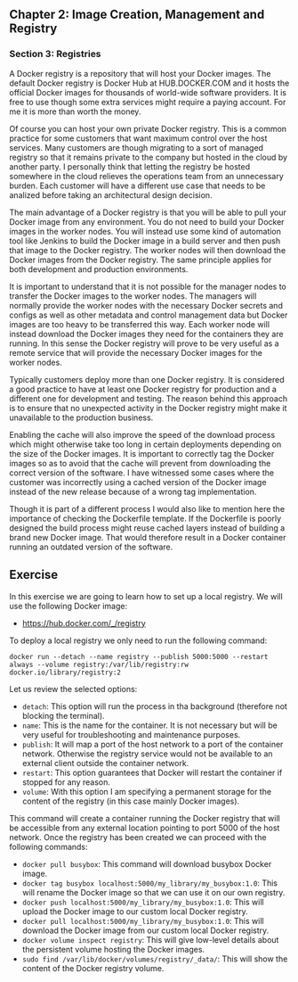 ## Chapter 2: Image Creation, Management and Registry

### Section 3: Registries

A Docker registry is a repository that will host your Docker images.
The default Docker registry is Docker Hub at HUB.DOCKER.COM and it hosts the official Docker images for thousands of world-wide software providers.
It is free to use though some extra services might require a paying account.
For me it is more than worth the money.

Of course you can host your own private Docker registry.
This is a common practice for some customers that want maximum control over the host services.
Many customers are though migrating to a sort of managed registry so that it remains private to the company but hosted in the cloud by another party.
I personally think that letting the registry be hosted somewhere in the cloud relieves the operations team from an unnecessary burden.
Each customer will have a different use case that needs to be analized before taking an architectural design decision.

The main advantage of a Docker registry is that you will be able to pull your Docker image from any environment.
You do not need to build your Docker images in the worker nodes.
You will instead use some kind of automation tool like Jenkins to build the Docker image in a build server and then push that image to the Docker registry.
The worker nodes will then download the Docker images from the Docker registry.
The same principle applies for both development and production environments.

It is important to understand that it is not possible for the manager nodes to transfer the Docker images to the worker nodes.
The managers will normally provide the worker nodes with the necessary Docker secrets and configs as well as other metadata and control management data but Docker images are too heavy to be transferred this way.
Each worker node will instead download the Docker images they need for the containers they are running.
In this sense the Docker registry will prove to be very useful as a remote service that will provide the necessary Docker images for the worker nodes.

Typically customers deploy more than one Docker registry.
It is considered a good practice to have at least one Docker registry for production and a different one for development and testing.
The reason behind this approach is to ensure that no unexpected activity in the Docker registry might make it unavailable to the production business.

Enabling the cache will also improve the speed of the download process which might otherwise take too long in certain deployments depending on the size of the Docker images.
It is important to correctly tag the Docker images so as to avoid that the cache will prevent from downloading the correct version of the software.
I have witnessed some cases where the customer was incorrectly using a cached version of the Docker image instead of the new release because of a wrong tag implementation.

Though it is part of a different process I would also like to mention here the importance of checking the Dockerfile template.
If the Dockerfile is poorly designed the build process might reuse cached layers instead of building a brand new Docker image. 
That would therefore result in a Docker container running an outdated version of the software.

## Exercise

In this exercise we are going to learn how to set up a local registry.
We will use the following Docker image:
- https://hub.docker.com/_/registry

To deploy a local registry we only need to run the following command:
```
docker run --detach --name registry --publish 5000:5000 --restart always --volume registry:/var/lib/registry:rw docker.io/library/registry:2
```
Let us review the selected options:
- `detach`: This option will run the process in tha background (therefore not blocking the terminal).
- `name`: This is the name for the container. It is not necessary but will be very useful for troubleshooting and maintenance purposes.
- `publish`: It will map a port of the host network to a port of the container network. Otherwise the registry service would not be available to an external client outside the container network.
- `restart`: This option guarantees that Docker will restart the container if stopped for any reason.
- `volume`: With this option I am specifying a permanent storage for the content of the registry (in this case mainly Docker images).

This command will create a container running the Docker registry that will be accessible from any external location pointing to port 5000 of the host network.
Once the registry has been created we can proceed with the following commands:
- `docker pull busybox`: This command will download busybox Docker image.
- `docker tag busybox localhost:5000/my_library/my_busybox:1.0`: This will rename the Docker image so that we can use it on our own registry.
- `docker push localhost:5000/my_library/my_busybox:1.0`: This will upload the Docker image to our custom local Docker registry.
- `docker pull localhost:5000/my_library/my_busybox:1.0`: This will download the Docker image from our custom local Docker registry.
- `docker volume inspect registry`: This will give low-level details about the persistent volume hosting the Docker images.
- `sudo find /var/lib/docker/volumes/registry/_data/`: This will show the content of the Docker registry volume.

